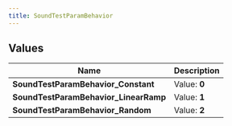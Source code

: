 ```yaml
---
title: SoundTestParamBehavior
---
```


## Values

| Name | Description |
| ---- | ----------- |
| **SoundTestParamBehavior\_Constant** | Value: **0** |
| **SoundTestParamBehavior\_LinearRamp** | Value: **1** |
| **SoundTestParamBehavior\_Random** | Value: **2** |

